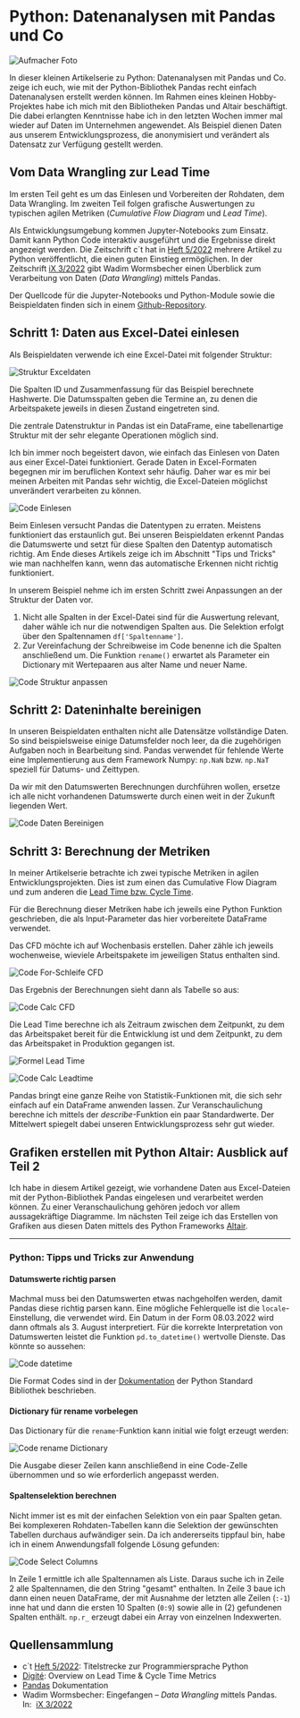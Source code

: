 # Python: Datenanalysen mit Pandas und Co

![Aufmacher Foto](shutterstock_558334435.jpg)

In dieser kleinen Artikelserie zu Python: Datenanalysen mit Pandas und Co. zeige ich euch, wie mit der Python-Bibliothek Pandas recht einfach Datenanalysen erstellt werden können. Im Rahmen eines kleinen Hobby-Projektes habe ich mich mit den Bibliotheken Pandas und Altair beschäftigt. Die dabei erlangten Kenntnisse habe ich in den letzten Wochen immer mal wieder auf Daten im Unternehmen angewendet. Als Beispiel dienen Daten aus unserem Entwicklungsprozess, die anonymisiert und verändert als Datensatz zur Verfügung gestellt werden.

## Vom Data Wrangling zur Lead Time

Im ersten Teil geht es um das Einlesen und Vorbereiten der Rohdaten, dem Data Wrangling. Im zweiten Teil folgen grafische Auswertungen zu typischen agilen Metriken (_Cumulative Flow Diagram_ und _Lead Time_).

Als Entwicklungsumgebung kommen Jupyter-Notebooks zum Einsatz. Damit kann Python Code interaktiv ausgeführt und die Ergebnisse direkt angezeigt werden. Die Zeitschrift c´t hat in [Heft 5/2022](https://www.heise.de/select/ct/2022/5/2135510023934602155) mehrere Artikel zu Python veröffentlicht, die einen guten Einstieg ermöglichen. In der Zeitschrift [iX 3/2022](https://www.heise.de/select/ix/2022/3/2129209064878376414) gibt Wadim Wormsbecher einen Überblick zum Verarbeitung von Daten (_Data Wrangling_) mittels Pandas.

Der Quellcode für die Jupyter-Notebooks und Python-Module sowie die Beispieldaten finden sich in einem [Github-Repository](https://github.com/rzablo/effective-doodle.git).

## Schritt 1: Daten aus Excel-Datei einlesen

Als Beispieldaten verwende ich eine Excel-Datei mit folgender Struktur:

![Struktur Exceldaten](Struktur_Exceldatei.png)

Die Spalten ID und Zusammenfassung für das Beispiel berechnete Hashwerte. Die Datumsspalten geben die Termine an, zu denen die Arbeitspakete jeweils in diesen Zustand eingetreten sind.

Die zentrale Datenstruktur in Pandas ist ein DataFrame, eine tabellenartige Struktur mit der sehr elegante Operationen möglich sind.

Ich bin immer noch begeistert davon, wie einfach das Einlesen von Daten aus einer Excel-Datei funktioniert. Gerade Daten in Excel-Formaten begegnen mir im beruflichen Kontext sehr häufig. Daher war es mir bei meinen Arbeiten mit Pandas sehr wichtig, die Excel-Dateien möglichst unverändert verarbeiten zu können.

![Code Einlesen](Code_Exceldatei_lesen.png)

Beim Einlesen versucht Pandas die Datentypen zu erraten. Meistens funktioniert das erstaunlich gut. Bei unseren Beispieldaten erkennt Pandas die Datumswerte und setzt für diese Spalten den Datentyp automatisch richtig. Am Ende dieses Artikels zeige ich im Abschnitt "Tips und Tricks" wie man nachhelfen kann, wenn das automatische Erkennen nicht richtig funktioniert.

In unserem Beispiel nehme ich im ersten Schritt zwei Anpassungen an der Struktur der Daten vor.

1. Nicht alle Spalten in der Excel-Datei sind für die Auswertung relevant, daher wähle ich nur die notwendigen Spalten aus. Die Selektion erfolgt über den Spaltennamen `df['Spaltenname']`.
2. Zur Vereinfachung der Schreibweise im Code benenne ich die Spalten anschließend um. Die Funktion `rename()` erwartet als Parameter ein Dictionary mit Wertepaaren aus alter Name und neuer Name.

![Code Struktur anpassen](Code_Struktur_anpassen.png)

## Schritt 2: Dateninhalte bereinigen

In unseren Beispieldaten enthalten nicht alle Datensätze vollständige Daten. So sind beispielsweise einige Datumsfelder noch leer, da die zugehörigen Aufgaben noch in Bearbeitung sind. Pandas verwendet für fehlende Werte eine Implementierung aus dem Framework Numpy: `np.NaN` bzw. `np.NaT` speziell für Datums- und Zeittypen.

Da wir mit den Datumswerten Berechnungen durchführen wollen, ersetze ich alle nicht vorhandenen Datumswerte durch einen weit in der Zukunft liegenden Wert.

![Code Daten Bereinigen](Code_Daten_bereinigen.png)

## Schritt 3: Berechnung der Metriken

In meiner Artikelserie betrachte ich zwei typische Metriken in agilen Entwicklungsprojekten. Dies ist zum einen das Cumulative Flow Diagram und zum anderen die [Lead Time bzw. Cycle Time](https://www.digite.com/agile/lead-time-cycle-time/).

Für die Berechnung dieser Metriken habe ich jeweils eine Python Funktion geschrieben, die als Input-Parameter das hier vorbereitete DataFrame verwendet.

Das CFD möchte ich auf Wochenbasis erstellen. Daher zähle ich jeweils wochenweise, wieviele Arbeitspakete im jeweiligen Status enthalten sind.

![Code For-Schleife CFD](Code_calc_cfd_for.png)

Das Ergebnis der Berechnungen sieht dann als Tabelle so aus:

![Code Calc CFD](Code_calc_cfd.png)

Die Lead Time berechne ich als Zeitraum zwischen dem Zeitpunkt, zu dem das Arbeitspaket  bereit für die Entwicklung ist und dem Zeitpunkt, zu dem das Arbeitspaket in Produktion gegangen ist.

![Formel Lead Time](Code_calc_leadtime_formula.png)

![Code Calc Leadtime](Code_calc_leadtime.png)

Pandas bringt eine ganze Reihe von Statistik-Funktionen mit, die sich sehr einfach auf ein DataFrame anwenden lassen. Zur Veranschaulichung berechne ich mittels der _describe_-Funktion ein paar Standardwerte. Der Mittelwert spiegelt dabei unseren Entwicklungsprozess sehr gut wieder.

## Grafiken erstellen mit Python Altair: Ausblick auf Teil 2

Ich habe in diesem Artikel gezeigt, wie vorhandene Daten aus Excel-Dateien mit der Python-Bibliothek Pandas eingelesen und verarbeitet werden können. Zu einer Veranschaulichung gehören jedoch vor allem aussagekräftige Diagramme. Im nächsten Teil zeige ich das Erstellen von Grafiken aus diesen Daten mittels des Python Frameworks [Altair](https://altair-viz.github.io).

* * * *

### Python: Tipps und Tricks zur Anwendung

#### Datumswerte richtig parsen

Machmal muss bei den Datumswerten etwas nachgeholfen werden, damit Pandas diese richtig parsen kann. Eine mögliche Fehlerquelle ist die `locale`-Einstellung, die verwendet wird. Ein Datum in der Form 08.03.2022 wird dann oftmals als 3. August interpretiert. Für die korrekte Interpretation von Datumswerten leistet die Funktion `pd.to_datetime()` wertvolle Dienste. Das könnte so aussehen:

![Code datetime](Code_snippet_date.png)

Die Format Codes sind in der [Dokumentation](https://docs.python.org/3/library/datetime.html#strftime-and-strptime-behavior) der Python Standard Bibliothek beschrieben.

#### Dictionary für rename vorbelegen

Das Dictionary für die `rename`-Funktion kann initial wie folgt erzeugt werden:

![Code rename Dictionary](Code_snippet_dict4rename.png)

Die Ausgabe dieser Zeilen kann anschließend in eine Code-Zelle übernommen und so wie erforderlich angepasst werden.

#### Spaltenselektion berechnen

Nicht immer ist es mit der einfachen Selektion von ein paar Spalten getan. Bei komplexeren Rohdaten-Tabellen kann die Selektion der gewünschten Tabellen durchaus aufwändiger sein. Da ich andererseits tippfaul bin, habe ich in einem Anwendungsfall folgende Lösung gefunden:

![Code Select Columns](Code_snippet_select_columns.png)

In Zeile 1 ermittle ich alle Spaltennamen als Liste. Daraus suche ich in Zeile 2 alle Spaltennamen, die den String "gesamt" enthalten. In Zeile 3 baue ich dann einen neuen DataFrame, der mit Ausnahme der letzten alle Zeilen (`:-1`) inne hat und dann die ersten 10 Spalten (`0:9`) sowie alle in (2) gefundenen Spalten enthält. `np.r_` erzeugt dabei ein Array von einzelnen Indexwerten.


## Quellensammlung  
- c´t [Heft 5/2022](https://www.heise.de/select/ct/2022/5/2135510023934602155)\: Titelstrecke zur Programmiersprache Python  
- [Digité](https://www.digite.com/agile/lead-time-cycle-time/)\: Overview on Lead Time & Cycle Time Metrics  
- [Pandas](https://pandas.pydata.org/) Dokumentation  
- Wadim Wormsbecher\: Eingefangen – _Data Wrangling_ mittels Pandas. In\:  [iX 3/2022](https://www.heise.de/select/ix/2022/3/2129209064878376414)  

